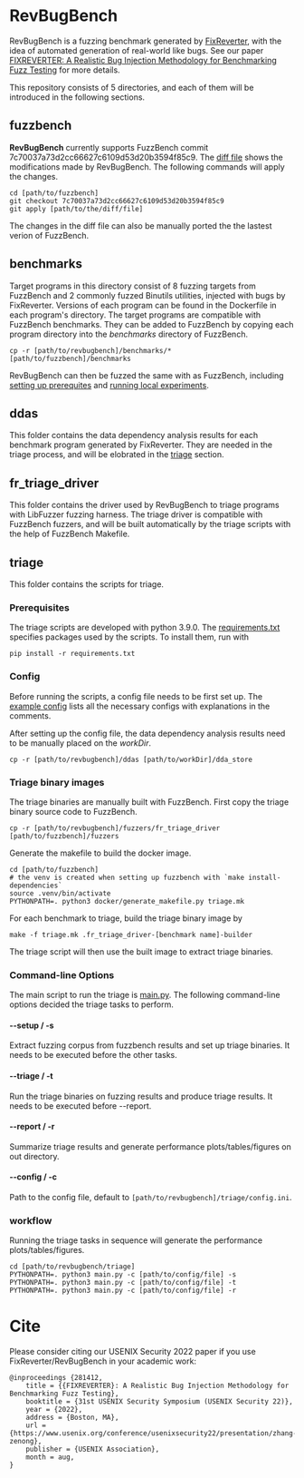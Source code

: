 # RevBugBench
RevBugBench is a fuzzing benchmark generated by [FixReverter](https://github.com/SlaterLatiao/FixReverter),
with the idea of automated generation of real-world like bugs. 
See our paper [FIXREVERTER: A Realistic Bug Injection Methodology for Benchmarking Fuzz Testing](https://www.usenix.org/conference/usenixsecurity22/presentation/zhang-zenong) for more details.

This repository consists of 5 directories, and each of them will be introduced in the following sections.

## fuzzbench
**RevBugBench** currently supports FuzzBench commit 7c70037a73d2cc66627c6109d53d20b3594f85c9. 
The [diff file](/fuzzbench/revbugbench.patch) shows the modifications made by RevBugBench. 
The following commands will apply the changes.
```
cd [path/to/fuzzbench]
git checkout 7c70037a73d2cc66627c6109d53d20b3594f85c9
git apply [path/to/the/diff/file]
```
The changes in the diff file can also be manually ported the the lastest verion of FuzzBench.

## benchmarks
Target programs in this directory consist of 8 fuzzing targets from FuzzBench and 2 commonly fuzzed Binutils utilities, 
injected with bugs by FixReverter. 
Versions of each program can be found in the Dockerfile in each program's directory. 
The target programs are compatible with FuzzBench benchmarks.
They can be added to FuzzBench by copying each program directory into the _benchmarks_ directory of FuzzBench.
```
cp -r [path/to/revbugbench]/benchmarks/* [path/to/fuzzbench]/benchmarks
```
RevBugBench can then be fuzzed the same with as FuzzBench, including 
[setting up prerequites](https://google.github.io/fuzzbench/getting-started/prerequisites/) and 
[running local experiments](https://google.github.io/fuzzbench/running-a-local-experiment).

## ddas
This folder contains the data dependency analysis results for each benchmark program generated by FixReverter.
They are needed in the triage process, and will be elobrated in the [triage](##triage) section.

## fr_triage_driver
This folder contains the driver used by RevBugBench to triage programs with LibFuzzer fuzzing harness.
The triage driver is compatible with FuzzBench fuzzers, and will be built automatically by the triage scripts with the help of FuzzBench Makefile.


## triage
This folder contains the scripts for triage.

### Prerequisites
The triage scripts are developed with python 3.9.0. The [requirements.txt](/triage/requirements.txt) specifies packages used by the scripts. To install them, run with
```
pip install -r requirements.txt
```
### Config
Before running the scripts, a config file needs to be first set up.
The [example config](/triage/config.ini) lists all the necessary configs with explanations in the comments.

After setting up the config file, the data dependency analysis results need to be manually placed on the _workDir_.

```
cp -r [path/to/revbugbench]/ddas [path/to/workDir]/dda_store
```
### Triage binary images
The triage binaries are manually built with FuzzBench. First copy the triage binary source code to FuzzBench.
```
cp -r [path/to/revbugbench]/fuzzers/fr_triage_driver [path/to/fuzzbench]/fuzzers
```
Generate the makefile to build the docker image.
```
cd [path/to/fuzzbench]
# the venv is created when setting up fuzzbench with `make install-dependencies`
source .venv/bin/activate
PYTHONPATH=. python3 docker/generate_makefile.py triage.mk
```
For each benchmark to triage, build the triage binary image by
```
make -f triage.mk .fr_triage_driver-[benchmark name]-builder
```
The triage script will then use the built image to extract triage binaries.

### Command-line Options
The main script to run the triage is [main.py](/triage/main.py).
The following command-line options decided the triage tasks to perform.
#### --setup / -s
Extract fuzzing corpus from fuzzbench results and set up triage binaries.
It needs to be executed before the other tasks.
#### --triage / -t
Run the triage binaries on fuzzing results and produce triage results.
It needs to be executed before --report.
#### --report / -r
Summarize triage results and generate performance plots/tables/figures on out directory.
#### --config / -c
Path to the config file, default to `[path/to/revbugbench]/triage/config.ini`.

### workflow
Running the triage tasks in sequence will generate the performance plots/tables/figures.
```
cd [path/to/revbugbench/triage]
PYTHONPATH=. python3 main.py -c [path/to/config/file] -s
PYTHONPATH=. python3 main.py -c [path/to/config/file] -t
PYTHONPATH=. python3 main.py -c [path/to/config/file] -r
```

# Cite
Please consider citing our USENIX Security 2022 paper if you use FixReverter/RevBugBench in your academic work:
```
@inproceedings {281412,
	title = {{FIXREVERTER}: A Realistic Bug Injection Methodology for Benchmarking Fuzz Testing},
	booktitle = {31st USENIX Security Symposium (USENIX Security 22)},
	year = {2022},
	address = {Boston, MA},
	url = {https://www.usenix.org/conference/usenixsecurity22/presentation/zhang-zenong},
	publisher = {USENIX Association},
	month = aug,
}
```
